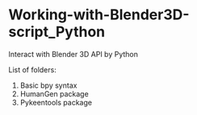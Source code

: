 # Working-with-Blender3D-script_Python
Interact with Blender 3D API by Python

<p>List of folders:</p>
<ol>
  <li>Basic bpy syntax</li>
  <li>HumanGen package</li>
  <li>Pykeentools package</li>
</ol>

